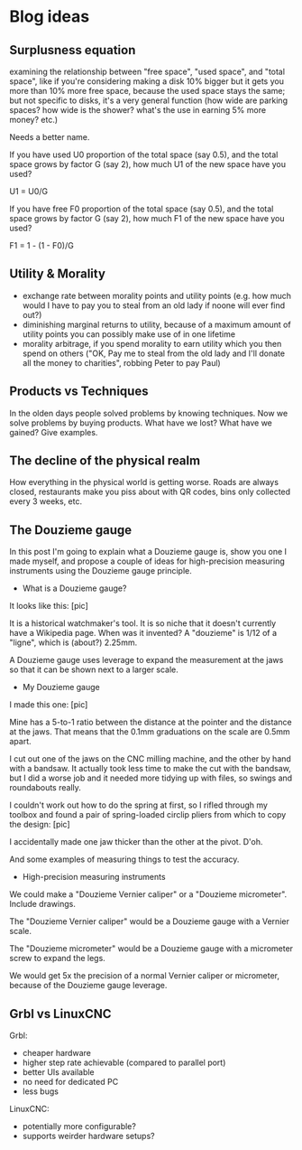 # Blog ideas

## Surplusness equation

examining the relationship between "free space", "used space", and "total space", like if you're considering
making a disk 10% bigger but it gets you more than 10% more free space, because the used space stays the same;
but not specific to disks, it's a very general function (how wide are parking spaces? how wide is the shower? what's
the use in earning 5% more money? etc.)

Needs a better name.

If you have used U0 proportion of the total space (say 0.5), and the total space grows by factor G (say 2),
how much U1 of the new space have you used?

U1 = U0/G

If you have free F0 proportion of the total space (say 0.5), and the total space grows by factor G (say 2),
how much F1 of the new space have you used?

F1 = 1 - (1 - F0)/G

## Utility & Morality

* exchange rate between morality points and utility points (e.g. how much would I have to pay you to steal from an old lady if noone will ever find out?)
* diminishing marginal returns to utility, because of a maximum amount of utility points you can possibly make use of in one lifetime
* morality arbitrage, if you spend morality to earn utility which you then spend on others ("OK, Pay me to steal from the old lady and I'll donate all the money to charities", robbing Peter to pay Paul)


## Products vs Techniques

In the olden days people solved problems by knowing techniques. Now we solve problems by buying products.
What have we lost? What have we gained? Give examples.

## The decline of the physical realm

How everything in the physical world is getting worse. Roads are always closed, restaurants make you piss
about with QR codes, bins only collected every 3 weeks, etc.

## The Douzieme gauge

In this post I'm going to explain what a Douzieme gauge is, show you one I made myself, and propose
a couple of ideas for high-precision measuring instruments using the Douzieme gauge principle.

* What is a Douzieme gauge?

It looks like this: [pic]

It is a historical watchmaker's tool. It is so niche that it doesn't currently have a Wikipedia page.
When was it invented? A "douzieme" is 1/12 of a "ligne", which is (about?) 2.25mm.

A Douzieme gauge uses leverage to expand the measurement at the jaws so that it can be shown next to
a larger scale.

* My Douzieme gauge

I made this one: [pic]

Mine has a 5-to-1 ratio between the distance at the pointer and the distance at the jaws. That means that
the 0.1mm graduations on the scale are 0.5mm apart.

I cut out one of the jaws on the CNC milling machine, and the other by hand with a bandsaw. It actually took less time
to make the cut with the bandsaw, but I did a worse job and it needed more tidying up with files, so swings and roundabouts really.

I couldn't work out how to do the spring at first, so I rifled through my toolbox and found a pair of spring-loaded circlip
pliers from which to copy the design: [pic]

I accidentally made one jaw thicker than the other at the pivot. D'oh.

And some examples of measuring things to test the accuracy.

* High-precision measuring instruments

We could make a "Douzieme Vernier caliper" or a "Douzieme micrometer". Include drawings.

The "Douzieme Vernier caliper" would be a Douzieme gauge with a Vernier scale.

The "Douzieme micrometer" would be a Douzieme gauge with a micrometer screw to expand the legs.

We would get 5x the precision of a normal Vernier caliper or micrometer, because of the Douzieme gauge leverage.

## Grbl vs LinuxCNC

Grbl:
* cheaper hardware
* higher step rate achievable (compared to parallel port)
* better UIs available
* no need for dedicated PC
* less bugs

LinuxCNC:
* potentially more configurable?
* supports weirder hardware setups?
